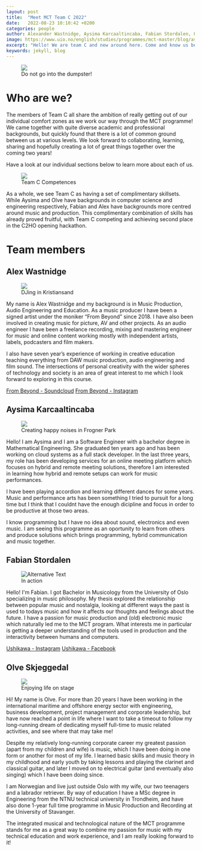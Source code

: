 ```yaml
---
layout: post
title:  "Meet MCT Team C 2022"
date:   2022-08-23 10:10:42 +0200
categories: people
author: Alexander Wastnidge, Aysima Karcaaltincaba, Fabian Stordalen, Olve Skjeggedal
image: https://www.uio.no/english/studies/programmes/mct-master/blog/assets/image/2022_08_23_aysimab_teamc.jpeg
excerpt: "Hello! We are team C and new around here. Come and know us better!"
keywords: jekyll, blog
---
```


<figure style="float: none">
    <img src='https://www.uio.no/english/studies/programmes/mct-master/blog/assets/image/2022_08_23_aysimab_teamc.jpeg' width="auto"/>
    <figcaption>Do not go into the dumpster!</figcaption>
</figure>

# Who are we?

The members of Team C all share the ambition of really getting out of our individual comfort zones as we work our way through the MCT programme! We came together with quite diverse academic and professional backgrounds, but quickly found that there is a lot of common ground between us at various levels. We look forward to collaborating, learning, sharing and hopefully creating a lot of great things together over the coming two years!

Have a look at our individual sections below to learn more about each of us.

<figure style="float: none">
   <img
      src="/assets/image/2022_08_26_alexanjw_teamc.jpg"
      style="max-height:600px; width:auto;" />
   <figcaption>Team C Competences</figcaption>
</figure>


As a whole, we see Team C as having a set of complimentary skillsets.  While Aysima and Olve have backgrounds in computer science and engineering respectively, Fabian and Alex have backgrounds more centred around music and production.  This complimentary combination of skills has already proved fruitful, with Team C competing and achieving second place in the C2HO opening hackathon.
# Team members


## Alex Wastnidge

<figure style="float: none">
   <img
      src="/assets/image/2022_08_26_alexanjw_awphoto.jpg"
      style="max-height:600px; width:auto;" />
   <figcaption>DJing in Kristiansand</figcaption>
</figure>


My name is Alex Wastnidge and my background is in Music Production, Audio Engineering and Education.  As a music producer I have been a signed artist under the moniker “From Beyond” since 2018.  I have also been involved in creating music for picture, AV and other projects.  As an audio engineer I have been a freelance recording, mixing and mastering engineer for music and online content working mostly with independent artists, labels, podcasters and film makers.

I also have seven year’s experience of working in creative education teaching everything from DAW music production, audio engineering and film sound.  The intersections of personal creativity with the wider spheres of technology and society is an area of great interest to me which I look forward to exploring in this course.

[From Beyond - Soundcloud](https://soundcloud.com/from_beyond)
[From Beyond - Instagram](https://www.instagram.com/frombeyonduk/)

## Aysima Karcaaltincaba

<figure style="float: none">
   <img
      src="/assets/image/2022_08_26_aysimab_blog_profile.jpeg"
      style="max-height:600px; width:auto;" />
   <figcaption>Creating happy noises in Frogner Park</figcaption>
</figure>

Hello! I am Aysima and I am a Software Engineer with a bachelor degree in Mathematical Engineering. She graduated ten years ago and has been working on cloud systems as a full stack developer. In the last three years, my role has been developing services for an online meeting platform which focuses on hybrid and remote meeting solutions, therefore I am interested in learning how hybrid and remote setups can work for music performances. 
        
I have been playing accordion and learning different dances for some years. Music and performance arts has been something I tried to pursuit for a long time but I think that I couldnt have the enough dicipline and focus in order to be productive at those two areas. 

I know programming but I have no idea about sound, electronics and even music. I am seeing this programme as an oportunity to learn from others and produce solutions which brings programming, hybrid communication and music together.

## Fabian Stordalen

<figure style="float: none">
   <img
      src="https://www.uio.no/english/studies/programmes/mct-master/blog/assets/image/2022_08_23_fabianst_picture.jpg"
      alt="Alternative Text"
      title="Image Title"
      width="auto" />
   <figcaption>In action</figcaption>
</figure>

Hello! I'm Fabian. I got Bachelor in Musicology from the University of Oslo specializing in music philosophy. My thesis explored the relationship between popular music and nostalgia, looking at different ways the past is used to todays music and how it affects our thoughts and feelings about the future. I have a passion for music production and (old) electronic music which naturally led me to the MCT program. What interests me in particular is getting a deeper understanding of the tools used in production and the interactivity between humans and computers.

[Ushikawa - Instagram](https://www.instagram.com/ushikawaband/)
[Ushikawa - Facebook](https://www.facebook.com/UshikawaBand)




## Olve Skjeggedal

<figure style="float: none">
   <img
      src="/assets/image/2022_08_26_olvees_blog_profile.jpg"
      style="max-height:600px; width:auto;" />
      <figcaption>Enjoying life on stage</figcaption>
</figure>

Hi! My name is Olve. For more than 20 years I have been working in the international maritime and offshore energy sector with engineering, business development, project management and corporate leadership, but have now reached a point in life where I want to take a timeout to follow my long-running dream of dedicating myself full-time to music related activities, and see where that may take me!

Despite my relatively long-running corporate career my greatest passion (apart from my children and wife) is music, which I have been doing in one form or another for most of my life. I learned basic skills and music theory in my childhood and early youth by taking lessons and playing the clarinet and classical guitar, and later I moved on to electrical guitar (and eventually also singing) which I have been doing since.

I am Norwegian and live just outside Oslo with my wife, our two teenagers and a labrador retriever. By way of education I have a MSc degree in Engineering from the NTNU technical university in Trondheim, and have also done 1-year full time programme in Music Production and Recording at the University of Stavanger.

The integrated musical and technological nature of the MCT programme stands for me as a great way to combine my passion for music with my technical education and work experience, and I am really looking forward to it!